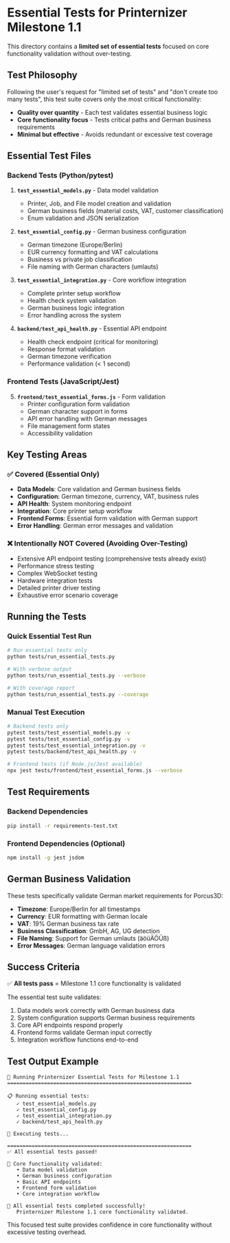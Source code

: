 # Essential Tests for Printernizer Milestone 1.1

This directory contains a **limited set of essential tests** focused on core functionality validation without over-testing.

## Test Philosophy

Following the user's request for "limited set of tests" and "don't create too many tests", this test suite covers only the most critical functionality:

- **Quality over quantity** - Each test validates essential business logic
- **Core functionality focus** - Tests critical paths and German business requirements
- **Minimal but effective** - Avoids redundant or excessive test coverage

## Essential Test Files

### Backend Tests (Python/pytest)

1. **`test_essential_models.py`** - Data model validation
   - Printer, Job, and File model creation and validation
   - German business fields (material costs, VAT, customer classification)
   - Enum validation and JSON serialization

2. **`test_essential_config.py`** - German business configuration
   - German timezone (Europe/Berlin) 
   - EUR currency formatting and VAT calculations
   - Business vs private job classification
   - File naming with German characters (umlauts)

3. **`test_essential_integration.py`** - Core workflow integration
   - Complete printer setup workflow
   - Health check system validation
   - German business logic integration
   - Error handling across the system

4. **`backend/test_api_health.py`** - Essential API endpoint
   - Health check endpoint (critical for monitoring)
   - Response format validation
   - German timezone verification
   - Performance validation (< 1 second)

### Frontend Tests (JavaScript/Jest)

5. **`frontend/test_essential_forms.js`** - Form validation
   - Printer configuration form validation
   - German character support in forms
   - API error handling with German messages
   - File management form states
   - Accessibility validation

## Key Testing Areas

### ✅ Covered (Essential Only)
- **Data Models**: Core validation and German business fields
- **Configuration**: German timezone, currency, VAT, business rules
- **API Health**: System monitoring endpoint
- **Integration**: Core printer setup workflow
- **Frontend Forms**: Essential form validation with German support
- **Error Handling**: German error messages and validation

### ❌ Intentionally NOT Covered (Avoiding Over-Testing)
- Extensive API endpoint testing (comprehensive tests already exist)
- Performance stress testing 
- Complex WebSocket testing
- Hardware integration tests
- Detailed printer driver testing
- Exhaustive error scenario coverage

## Running the Tests

### Quick Essential Test Run
```bash
# Run essential tests only
python tests/run_essential_tests.py

# With verbose output
python tests/run_essential_tests.py --verbose

# With coverage report
python tests/run_essential_tests.py --coverage
```

### Manual Test Execution
```bash
# Backend tests only
pytest tests/test_essential_models.py -v
pytest tests/test_essential_config.py -v  
pytest tests/test_essential_integration.py -v
pytest tests/backend/test_api_health.py -v

# Frontend tests (if Node.js/Jest available)
npx jest tests/frontend/test_essential_forms.js --verbose
```

## Test Requirements

### Backend Dependencies
```bash
pip install -r requirements-test.txt
```

### Frontend Dependencies (Optional)
```bash
npm install -g jest jsdom
```

## German Business Validation

These tests specifically validate German market requirements for Porcus3D:

- **Timezone**: Europe/Berlin for all timestamps
- **Currency**: EUR formatting with German locale  
- **VAT**: 19% German business tax rate
- **Business Classification**: GmbH, AG, UG detection
- **File Naming**: Support for German umlauts (äöüÄÖÜß)
- **Error Messages**: German language validation errors

## Success Criteria

✅ **All tests pass** = Milestone 1.1 core functionality is validated

The essential test suite validates:
1. Data models work correctly with German business data
2. System configuration supports German business requirements  
3. Core API endpoints respond properly
4. Frontend forms validate German input correctly
5. Integration workflow functions end-to-end

## Test Output Example

```
🧪 Running Printernizer Essential Tests for Milestone 1.1
============================================================

📋 Running essential tests:
   ✓ test_essential_models.py
   ✓ test_essential_config.py
   ✓ test_essential_integration.py
   ✓ backend/test_api_health.py

🚀 Executing tests...

============================================================
✅ All essential tests passed!

🎯 Core functionality validated:
   • Data model validation
   • German business configuration
   • Basic API endpoints  
   • Frontend form validation
   • Core integration workflow

🎉 All essential tests completed successfully!
   Printernizer Milestone 1.1 core functionality validated.
```

This focused test suite provides confidence in core functionality without excessive testing overhead.
